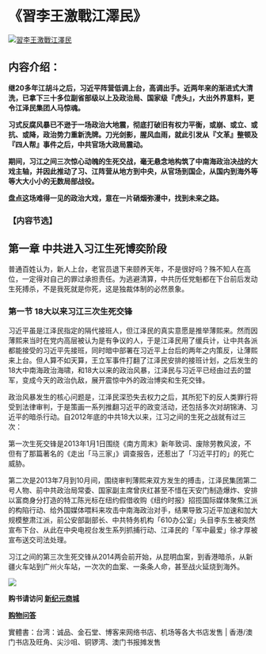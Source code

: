 <h1>《習李王激戰江澤民》</h1>
<a id="024" href="https://d6rojcwfw6e31.cloudfront.net/cn/book/習李王激戰江澤民-73467771?m=https://d6rojcwfw6e31.cloudfront.net&amp;u=1003wechat" title="習李王激戰江澤民"><img border="0" alt="習李王激戰江澤民" src="https://cloud.githubusercontent.com/assets/20497761/18823710/626dbea8-838a-11e6-9cdd-7760ea69b065.jpg" style="max-width:100%;"></a>

<h2>内容介绍：</h2>

<b>继20多年江胡斗之后，习近平阵营低调上台，高调出手。近两年来的渐进式大清洗，已拿下三十多位副省部级以上及政治局、国家级『虎头』，大出外界意料，更令江泽民集团人马惊魂。

习式反腐风暴已不逊于一场政治大地震，彻底打破旧有权力平衡，或崩、或立、或抗、或降，政治势力重新洗牌。刀光剑影，腥风血雨，就此引发从『文革』整顿及『四人帮』事件之后，中共官场大政局震动。

期间，习江之间三次惊心动魄的生死交战，毫无悬念地构筑了中南海政治决战的大戏主轴，并因此推动了习、江阵营从地方到中央，从官场到国企，从国内到海外等等大大小小的无数局部战役。

盘点这场难得一见的政治大戏，意在一片硝烟弥漫中，找到未来之路。</b>

<h3>【内容节选】</h3>

<h2>第一章 中共进入习江生死博奕阶段</h2>

普通百姓认为，新人上台，老官员退下来颐养天年，不是很好吗？殊不知人在高位，一定得对自己的罪过承担责任。为逃避清算，中共历任党魁都在下台前后发动生死搏杀，不是我死就是你死，这是独裁体制的必然景象。

<h3>第一节 18大以来习江三次生死交锋</h3>

习近平虽是江泽民指定的隔代接班人，但江泽民的真实意愿是推举薄熙来。然而因薄熙来当时在党内高层被认为是有争议的人，于是江泽民用了缓兵计，让中共各派都能接受的习近平先接班，同时暗中部署在习近平上台后的两年之内策反，让薄熙来上台。但人算不如天算，王立军事件打翻了江泽民安排的接班计划，之后发生的18大中南海政治海啸，和18大以来的政治风暴，江泽民与习近平已经由过去的盟军，变成今天的政治仇敌，展开震惊中外的政治博奕和生死交锋。

政治风暴发生的核心问题是，江泽民深恐失去权力之后，其所犯下的反人类罪行将受到法律审判，于是策画一系列推翻习近平的政变活动，还包括多次对胡锦涛、习近平的暗杀行动。自2012年底的中共18大以来，江习之间的生死之战就有过三次：

第一次生死交锋是2013年1月1日围绕《南方周末》新年致词、废除劳教风波，不但有了那篇著名的《走出「马三家」》调查报告，还惹出了「习近平打的」的死亡威胁。

第二次是2013年7月到10月间，围绕审判薄熙来双方发生的搏击，江泽民集团第二号人物、前中共政治局常委、国家副主席曾庆红甚至不惜在天安门制造爆炸、安排以富商身分打造的特工陈光标在纽约假借收购《纽约时报》招揽国际媒体聚焦江派的构陷行动、给外国媒体喂料来攻击中南海政治对手，结果导致习近平加速和加大规模整肃江派，前公安部副部长、中共特务机构「610办公室」头目李东生被突然宣布下台、从此在中央电视台发生系列抓捕行动、江泽民的「军中最爱」徐才厚被宣布送交司法处理。

习江之间的第三次生死交锋从2014两会前开始，从昆明血案，到香港暗杀，从新疆火车站到广州火车站，一次次的血案、一条条人命，甚至战火延烧到海外。

<p><img src="https://cloud.githubusercontent.com/assets/20497761/18823715/69f77696-838a-11e6-82f7-6c9694358fd1.png"></p>
<p><b>购书请访问 <a id="024" href="https://d6rojcwfw6e31.cloudfront.net/cn/book/習李王激戰江澤民-73467771?m=https://d6rojcwfw6e31.cloudfront.net&amp;u=1003wechat"> 新纪元商城</a></b>
<p><a href="https://d6rojcwfw6e31.cloudfront.net/cn/shop-QA?m=https://d6rojcwfw6e31.cloudfront.net&u=1003wechat"><b>购物问答</b></a>
<p>實體書：台湾：诚品、金石堂、博客来网络书店、机场等各大书店发售 | 香港/澳门书店及旺角、尖沙咀、铜锣湾、澳门书报摊发售</p>
